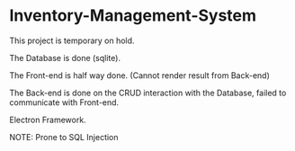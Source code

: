 # Inventory-Management-System

This project is temporary on hold.

The Database is done (sqlite).

The Front-end is half way done. (Cannot render result from Back-end)

The Back-end is done on the CRUD interaction with the Database, failed to communicate with Front-end.

Electron Framework.

NOTE: Prone to SQL Injection
